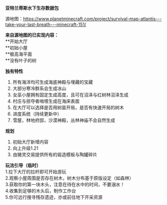 **亚特兰蒂斯水下生存数据包**

源地图：https://www.planetminecraft.com/project/survival-map-atlantis---take-your-last-breath---minecraft-151/

**来自源地图的已实现内容：**   
**开始大厅  
**初始小屋    
**极高海平面  
**没有叶子的树  

**独有特性**  
1. 所有海洋均可生成海底神殿与埋藏的宝藏  
2. 大部分寒冷群系会生成冰山  
3. 女巫小屋拥有固定生成高度，且可在沼泽与红树林沼泽生成  
4. 村庄与掠夺者哨塔生成在海床表面
5. 在大厅可以选择是否用树苗开局，是否有快速开局的树木
6. 进度系统（持续更新中）
7. 雪屋，林地府邸，沙漠神殿，丛林神庙不会自然生成

**规划**  
1. 初始大厅新增内容
2. 向上升级1.21
3. 由猪灵交易提供所有的锻造模板与陶罐碎片

**玩法引导（临时）**  
1.拉下大厅的拉杆即可开始游玩  
2.观察小屋周围是否存在树木，树木分布基于原版设定（如森林）  
3.获取你的第一块木头，注意在待在水中的时间，不要溺水！  
4.收集到足够的木头后，制作工作台  
5.你可远行搜寻残存遗迹，亦或前往地下开采资源  
